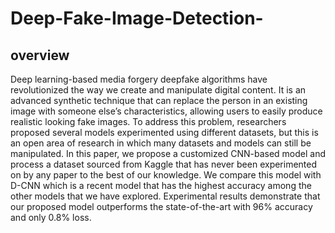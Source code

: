 # Deep-Fake-Image-Detection-
## overview
Deep learning-based media forgery deepfake algorithms have revolutionized the way we create and manipulate digital content. It is an advanced synthetic technique that can replace the person in an existing image with someone else’s characteristics, allowing users to easily produce realistic looking fake images. To address this problem, researchers proposed several models experimented using different datasets, but this is an open area of research in which many datasets and models can still be manipulated. In this paper, we propose a customized CNN-based model and process a dataset sourced from Kaggle that has never been experimented on by any paper to the best of our knowledge. We compare this model with D-CNN which is a recent model that has the highest accuracy among the other models that we have explored. Experimental results demonstrate that our proposed model outperforms the state-of-the-art with 96% accuracy and only 0.8% loss. 


